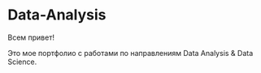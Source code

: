 # Data-Analysis

Всем привет! 

Это мое портфолио с работами по направлениям Data Analysis & Data Science. 
